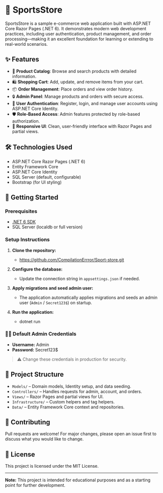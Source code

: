 # 🏪 SportsStore

SportsStore is a sample e-commerce web application built with ASP.NET Core Razor Pages (.NET 6). It demonstrates modern web development practices, including user authentication, product management, and order processing—making it an excellent foundation for learning or extending to real-world scenarios.

## ✨ Features

- 🛒 **Product Catalog**: Browse and search products with detailed information.
- 🛍️ **Shopping Cart**: Add, update, and remove items from your cart.
- 📦 **Order Management**: Place orders and view order history.
- 🔒 **Admin Panel**: Manage products and orders with secure access.
- 👤 **User Authentication**: Register, login, and manage user accounts using ASP.NET Core Identity.
- 🛡️ **Role-Based Access**: Admin features protected by role-based authorization.
- 📱 **Responsive UI**: Clean, user-friendly interface with Razor Pages and partial views.

## 🛠️ Technologies Used

- ASP.NET Core Razor Pages (.NET 6)
- Entity Framework Core
- ASP.NET Core Identity
- SQL Server (default, configurable)
- Bootstrap (for UI styling)

## 🚀 Getting Started

### Prerequisites

- [.NET 6 SDK](https://dotnet.microsoft.com/download/dotnet/6.0)
- SQL Server (localdb or full version)

### Setup Instructions

1. **Clone the repository:**
   - https://github.com/CompilationErrror/Sport-store.git
2. **Configure the database:**
   - Update the connection string in `appsettings.json` if needed.

3. **Apply migrations and seed admin user:**
   - The application automatically applies migrations and seeds an admin user (`Admin` / `Secret123$`) on startup.

4. **Run the application:**
   - dotnet run

### 🧑‍💼 Default Admin Credentials

- **Username:** Admin
- **Password:** Secret123$

> ⚠️ Change these credentials in production for security.

## 📁 Project Structure

- `Models/` – Domain models, Identity setup, and data seeding.
- `Controllers/` – Handles requests for admin, account, and orders.
- `Views/` – Razor Pages and partial views for UI.
- `Infrastructure/` – Custom helpers and tag helpers.
- `Data/` – Entity Framework Core context and repositories.

## 🤝 Contributing

Pull requests are welcome! For major changes, please open an issue first to discuss what you would like to change.

## 📄 License

This project is licensed under the MIT License.

---

**Note:** This project is intended for educational purposes and as a starting point for further development.

   